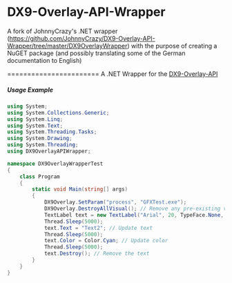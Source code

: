 DX9-Overlay-API-Wrapper
=======================
A fork of JohnnyCrazy's .NET wrapper (https://github.com/JohnnyCrazy/DX9-Overlay-API-Wrapper/tree/master/DX9OverlayWrapper) with the purpose of creating a NuGET package (and possibly translating some of the German documentation to English)

=======================
A .NET Wrapper for the [DX9-Overlay-API](https://github.com/agrippa1994/DX9-Overlay-API)


##### Usage Example

```C#
using System;
using System.Collections.Generic;
using System.Linq;
using System.Text;
using System.Threading.Tasks;
using System.Drawing;
using System.Threading;
using DX9OverlayAPIWrapper;

namespace DX9OverlayWrapperTest
{
    class Program
    {
        static void Main(string[] args)
        {
            DX9Overlay.SetParam("process", "GFXTest.exe");
            DX9Overlay.DestroyAllVisual(); // Remove any pre-existing visuals
            TextLabel text = new TextLabel("Arial", 20, TypeFace.None, new Point(5, 5), Color.Red, "Test123", true, true);
            Thread.Sleep(5000);
            text.Text = "Text2"; // Update text
            Thread.Sleep(5000);
            text.Color = Color.Cyan; // Update color
            Thread.Sleep(5000);
            text.Destroy(); // Remove the text
        }
    }
}

```

